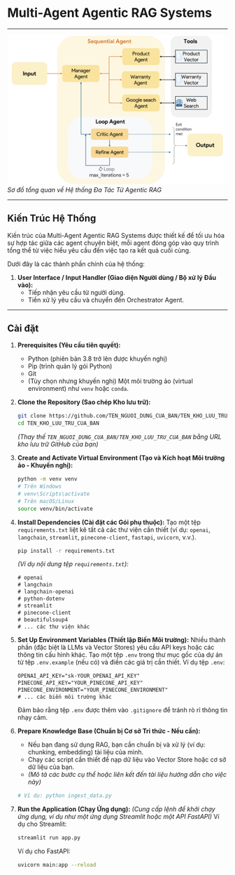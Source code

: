 # Multi-Agent Agentic RAG Systems

---

![An Overview of Multi-Agent Agentic RAG Systems](System.png)
_Sơ đồ tổng quan về Hệ thống Đa Tác Tử Agentic RAG_

---

## Kiến Trúc Hệ Thống

Kiến trúc của Multi-Agent Agentic RAG Systems được thiết kế để tối ưu hóa sự hợp tác giữa các agent chuyên biệt, mỗi agent đóng góp vào quy trình tổng thể từ việc hiểu yêu cầu đến việc tạo ra kết quả cuối cùng.

Dưới đây là các thành phần chính của hệ thống:

1.  **User Interface / Input Handler (Giao diện Người dùng / Bộ xử lý Đầu vào):**
    *   Tiếp nhận yêu cầu từ người dùng.
    *   Tiền xử lý yêu cầu và chuyển đến Orchestrator Agent.

---

## Cài đặt

1.  **Prerequisites (Yêu cầu tiên quyết):**
    *   Python (phiên bản 3.8 trở lên được khuyến nghị)
    *   Pip (trình quản lý gói Python)
    *   Git
    *   (Tùy chọn nhưng khuyến nghị) Một môi trường ảo (virtual environment) như `venv` hoặc `conda`.

2.  **Clone the Repository (Sao chép Kho lưu trữ):**
    ```bash
    git clone https://github.com/TEN_NGUOI_DUNG_CUA_BAN/TEN_KHO_LUU_TRU_CUA_BAN.git
    cd TEN_KHO_LUU_TRU_CUA_BAN
    ```
    *(Thay thế `TEN_NGUOI_DUNG_CUA_BAN/TEN_KHO_LUU_TRU_CUA_BAN` bằng URL kho lưu trữ GitHub của bạn)*

3.  **Create and Activate Virtual Environment (Tạo và Kích hoạt Môi trường ảo - Khuyến nghị):**
    ```bash
    python -m venv venv
    # Trên Windows
    # venv\Scripts\activate
    # Trên macOS/Linux
    source venv/bin/activate
    ```

4.  **Install Dependencies (Cài đặt các Gói phụ thuộc):**
    Tạo một tệp `requirements.txt` liệt kê tất cả các thư viện cần thiết (ví dụ: `openai`, `langchain`, `streamlit`, `pinecone-client`, `fastapi`, `uvicorn`, v.v.).
    ```bash
    pip install -r requirements.txt
    ```
    *(Ví dụ nội dung tệp `requirements.txt`):*
    ```
    # openai
    # langchain
    # langchain-openai
    # python-dotenv
    # streamlit
    # pinecone-client
    # beautifulsoup4
    # ... các thư viện khác
    ```

5.  **Set Up Environment Variables (Thiết lập Biến Môi trường):**
    Nhiều thành phần (đặc biệt là LLMs và Vector Stores) yêu cầu API keys hoặc các thông tin cấu hình khác.
    Tạo một tệp `.env` trong thư mục gốc của dự án từ tệp `.env.example` (nếu có) và điền các giá trị cần thiết.
    Ví dụ tệp `.env`:
    ```env
    OPENAI_API_KEY="sk-YOUR_OPENAI_API_KEY"
    PINECONE_API_KEY="YOUR_PINECONE_API_KEY"
    PINECONE_ENVIRONMENT="YOUR_PINECONE_ENVIRONMENT"
    # ... các biến môi trường khác
    ```
    Đảm bảo rằng tệp `.env` được thêm vào `.gitignore` để tránh rò rỉ thông tin nhạy cảm.

6.  **Prepare Knowledge Base (Chuẩn bị Cơ sở Tri thức - Nếu cần):**
    *   Nếu bạn đang sử dụng RAG, bạn cần chuẩn bị và xử lý (ví dụ: chunking, embedding) tài liệu của mình.
    *   Chạy các script cần thiết để nạp dữ liệu vào Vector Store hoặc cơ sở dữ liệu của bạn.
    *   *(Mô tả các bước cụ thể hoặc liên kết đến tài liệu hướng dẫn cho việc này)*
    ```bash
    # Ví dụ: python ingest_data.py
    ```

7.  **Run the Application (Chạy Ứng dụng):**
    *(Cung cấp lệnh để khởi chạy ứng dụng, ví dụ như một ứng dụng Streamlit hoặc một API FastAPI)*
    Ví dụ cho Streamlit:
    ```bash
    streamlit run app.py
    ```
    Ví dụ cho FastAPI:
    ```bash
    uvicorn main:app --reload
    ```
